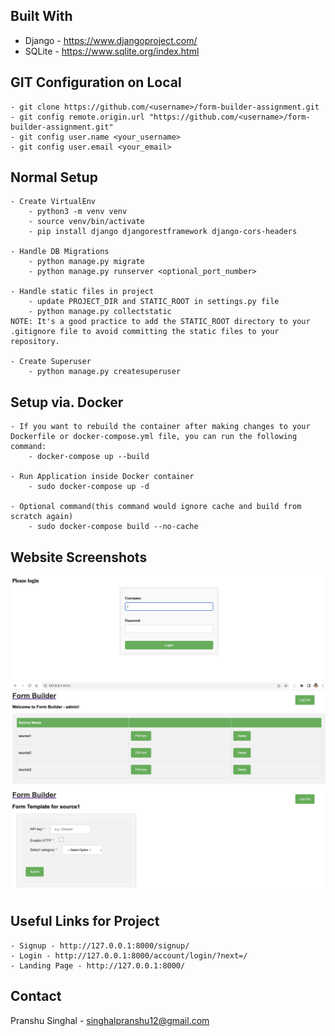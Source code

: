 ## Built With
* Django - https://www.djangoproject.com/
* SQLite - https://www.sqlite.org/index.html


## GIT Configuration on Local
    - git clone https://github.com/<username>/form-builder-assignment.git
    - git config remote.origin.url "https://github.com/<username>/form-builder-assignment.git"
    - git config user.name <your_username>
    - git config user.email <your_email>

## Normal Setup 
    - Create VirtualEnv
        - python3 -m venv venv
        - source venv/bin/activate
        - pip install django djangorestframework django-cors-headers

    - Handle DB Migrations
        - python manage.py migrate
        - python manage.py runserver <optional_port_number>
    
    - Handle static files in project
        - update PROJECT_DIR and STATIC_ROOT in settings.py file
        - python manage.py collectstatic 
    NOTE: It's a good practice to add the STATIC_ROOT directory to your .gitignore file to avoid committing the static files to your repository.

    - Create Superuser
        - python manage.py createsuperuser

## Setup via. Docker    
    - If you want to rebuild the container after making changes to your Dockerfile or docker-compose.yml file, you can run the following command:
        - docker-compose up --build
    
    - Run Application inside Docker container
        - sudo docker-compose up -d

    - Optional command(this command would ignore cache and build from scratch again)
        - sudo docker-compose build --no-cache

## Website Screenshots
![Login Page](https://github.com/pranshusinghal/form-builder-assignment/blob/main/formbuilder/login_page.png)
![Landing Page](https://github.com/pranshusinghal/form-builder-assignment/blob/main/formbuilder/landing_page.png)
![Form Fill Page](https://github.com/pranshusinghal/form-builder-assignment/blob/main/formbuilder/form_filling_page.png)

## Useful Links for Project
    - Signup - http://127.0.0.1:8000/signup/
    - Login - http://127.0.0.1:8000/account/login/?next=/
    - Landing Page - http://127.0.0.1:8000/

## Contact
Pranshu Singhal - singhalpranshu12@gmail.com
